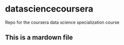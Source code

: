 # datasciencecoursera
Repo for the coursera data science specialization course
## This is a mardown file
